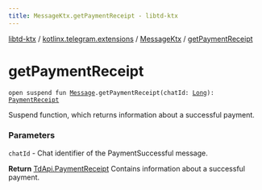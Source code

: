 ```yaml
---
title: MessageKtx.getPaymentReceipt - libtd-ktx
---
```


[libtd-ktx](../../index.html) / [kotlinx.telegram.extensions](../index.html) / [MessageKtx](index.html) / [getPaymentReceipt](./get-payment-receipt.html)

# getPaymentReceipt

`open suspend fun `[`Message`](https://tdlibx.github.io/td/docs/org/drinkless/td/libcore/telegram/TdApi/Message.html)`.getPaymentReceipt(chatId: `[`Long`](https://kotlinlang.org/api/latest/jvm/stdlib/kotlin/-long/index.html)`): `[`PaymentReceipt`](https://tdlibx.github.io/td/docs/org/drinkless/td/libcore/telegram/TdApi/PaymentReceipt.html)

Suspend function, which returns information about a successful payment.

### Parameters

`chatId` - Chat identifier of the PaymentSuccessful message.

**Return**
[TdApi.PaymentReceipt](https://tdlibx.github.io/td/docs/org/drinkless/td/libcore/telegram/TdApi/PaymentReceipt.html) Contains information about a successful payment.

